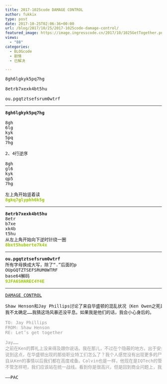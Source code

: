 ```yaml
---
title: 2017-1025code DAMAGE CONTROL
author: fukkix
type: post
date: 2017-10-25T02:06:36+00:00
url: /blog/2017/10/25/2017-1025code-damage-control/
featured_image: https://image.ingresscode.cn/2017/10/1025GetTogether.png?x-oss-process=image/resize,m_fill,w_700,h_220
views:
  - "88"
categories:
  - BLOGcode
  - 剧情
  - 已解决

---
```

<pre>8gh6lgkyk5pq7hg

8etrb7xexk4bt5hu

ou.pgqtztsefsrum0wtrf
<!--more--></pre>

* * *

<pre><strong>8gh6lgkyk5pq7hg
</strong>
8gh
6lg
kyk
5pq
7hg

2、4行逆序

8gh
gl6
kyk
qp5
7hg

左上角开始竖着读<strong>
<span style="color: #99cc00;">8gkq7glyphh6k5g</span></strong></pre>

* * *

<pre><strong>8etrb7xexk4bt5hu
</strong>8etr
b7xe
xk4b
t5hu
从左上角开始向下逆时针绕一圈<strong>
<span style="color: #99cc00;">8bxt5huberte7k4x</span></strong></pre>

* * *

<pre><strong>ou.pgqtztsefsrum0wtrf
</strong>所有字母换成大写，除了“.”后面的p
OUpGQTZTSEFSRUM0WTRF
base64解码<strong>
<span style="color: #99cc00;">9JFA6SHAREC4Y4E</span></strong></pre>

* * *

<pre><a href="http://investigate.ingress.com/2017/10/25/damage-control/">DAMAGE CONTROL
</a>
Shaw Henson和Jay Phillips讨论了来自华盛顿的混乱状况（Ken Owen之死是那场风暴的中心）。
我不太确定……我猜这场风暴还没平息。如果我是他们的话，我会小心身后的。

<span style="color: #999999;">TO: Jay Phillips</span>
<span style="color: #999999;">FROM: Shaw Henson</span>
<span style="color: #999999;">RE: Let’s get together</span>

<span style="color: #999999;">Jay……</span>
<span style="color: #999999;">之前在Ken的葬礼上没来得及跟你说话。我在那儿，不过在个隐蔽的地方。出于安全的原因。但我看见你了，你就在中间。真有勇气。</span>
<span style="color: #999999;">说到这点，在华盛顿出现的那些职业特工们怎么了？我个人感觉没有出现更多的尸体似乎有点奇怪。高兴归高兴，还是觉得奇怪。</span>
<span style="color: #999999;">自从Ken的事情以后我们都在高度戒备。Calvin也是一样，他现在是IQTech的管事了，但甚至都没露一面。我想他可能认为自己在马不停蹄地躲着，不过我听闻有传言说他被驱逐。你告诉我，究竟发生了什么……</span>
<span style="color: #999999;">不管怎样吧，我们应该站在统一战线。看到你是很高兴，但是回到商业问题上，我想知道Lorazon的事件到底有多糟，我们会怎样/应该怎样控制损失。</span>

——PAC</pre>